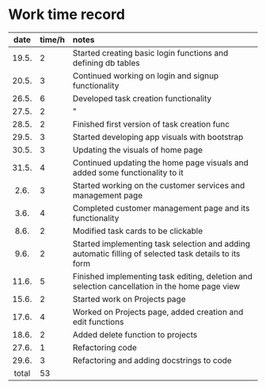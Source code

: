 # Work time record

| date | time/h | notes  |
| :----:|:-----| :-----|
| 19.5. | 2   | Started creating basic login functions and defining db tables |
| 20.5. | 3   | Continued working on login and signup functionality |
| 26.5. | 6   | Developed task creation functionality |
| 27.5. | 2   | " |
| 28.5. | 2   | Finished first version of task creation func |
| 29.5. | 3   | Started developing app visuals with bootstrap |
| 30.5. | 3   | Updating the visuals of home page |
| 31.5. | 4   | Continued updating the home page visuals and added some functionality to it |
| 2.6. | 3   | Started working on the customer services and management page |
| 3.6. | 4   | Completed customer management page and its functionality |
| 8.6. | 2   | Modified task cards to be clickable |
| 9.6. | 2   | Started implementing task selection and adding automatic filling of selected task details to its form |
| 11.6. | 5   | Finished implementing task editing, deletion and selection cancellation in the home page view |
| 15.6. | 2   | Started work on Projects page |
| 17.6. | 4   | Worked on Projects page, added creation and edit functions |
| 18.6. | 2   | Added delete function to projects |
| 27.6. | 1  | Refactoring code |
| 29.6. | 3  | Refactoring and adding docstrings to code |
| total | 53   | |
